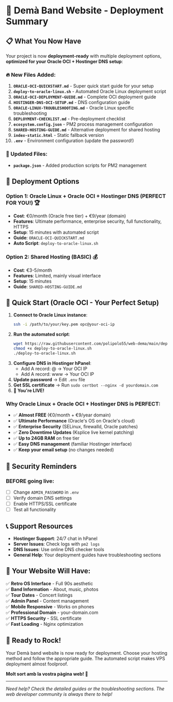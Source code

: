 # 🎸 Demà Band Website - Deployment Summary

## 📋 What You Now Have

Your project is now **deployment-ready** with multiple deployment options, **optimized for your Oracle OCI + Hostinger DNS setup**:

### 🔥 New Files Added:
1. **`ORACLE-OCI-QUICKSTART.md`** - Super quick start guide for your setup
2. **`deploy-to-oracle-linux.sh`** - Automated Oracle Linux deployment script
3. **`ORACLE-OCI-DEPLOYMENT-GUIDE.md`** - Complete OCI deployment guide
4. **`HOSTINGER-DNS-OCI-SETUP.md`** - DNS configuration guide
5. **`ORACLE-LINUX-TROUBLESHOOTING.md`** - Oracle Linux specific troubleshooting
6. **`DEPLOYMENT-CHECKLIST.md`** - Pre-deployment checklist
7. **`ecosystem.config.json`** - PM2 process management configuration
8. **`SHARED-HOSTING-GUIDE.md`** - Alternative deployment for shared hosting
9. **`index-static.html`** - Static fallback version
10. **`.env`** - Environment configuration (update the password!)

### 🔧 Updated Files:
- **`package.json`** - Added production scripts for PM2 management

## 🚀 Deployment Options

### Option 1: Oracle Linux + Oracle OCI + Hostinger DNS (PERFECT FOR YOU!) 🏆
- **Cost**: €0/month (Oracle free tier) + €9/year (domain)
- **Features**: Ultimate performance, enterprise security, full functionality, HTTPS
- **Setup**: 15 minutes with automated script
- **Guide**: `ORACLE-OCI-QUICKSTART.md`
- **Auto Script**: `deploy-to-oracle-linux.sh`

### Option 2: Shared Hosting (BASIC) 💰
- **Cost**: €3-5/month
- **Features**: Limited, mainly visual interface
- **Setup**: 15 minutes
- **Guide**: `SHARED-HOSTING-GUIDE.md`

## 🎯 Quick Start (Oracle OCI - Your Perfect Setup)

1. **Connect to Oracle Linux instance**:
   ```bash
   ssh -i /path/to/your/key.pem opc@your-oci-ip
   ```
2. **Run the automated script**:
   ```bash
   wget https://raw.githubusercontent.com/polipolo55/web-dema/main/deploy-to-oracle-linux.sh
   chmod +x deploy-to-oracle-linux.sh
   ./deploy-to-oracle-linux.sh
   ```
3. **Configure DNS in Hostinger hPanel**:
   - Add A record: @ → Your OCI IP
   - Add A record: www → Your OCI IP
4. **Update password** → Edit `.env` file
5. **Get SSL certificate** → Run `sudo certbot --nginx -d yourdomain.com`
6. **🎉 You're LIVE!**

### Why Oracle Linux + Oracle OCI + Hostinger DNS is PERFECT:
- ✅ **Almost FREE** (€0/month + €9/year domain)
- ✅ **Ultimate Performance** (Oracle's OS on Oracle's cloud)
- ✅ **Enterprise Security** (SELinux, firewalld, Oracle patches)
- ✅ **Zero Downtime Updates** (Ksplice live kernel patching)
- ✅ **Up to 24GB RAM** on free tier
- ✅ **Easy DNS management** (familiar Hostinger interface)
- ✅ **Keep your email setup** (no changes needed)

## 🔐 Security Reminders

### BEFORE going live:
- [ ] Change `ADMIN_PASSWORD` in `.env`
- [ ] Verify domain DNS settings
- [ ] Enable HTTPS/SSL certificate
- [ ] Test all functionality

## 📞 Support Resources

- **Hostinger Support**: 24/7 chat in hPanel
- **Server Issues**: Check logs with `pm2 logs`
- **DNS Issues**: Use online DNS checker tools
- **General Help**: Your deployment guides have troubleshooting sections

## 🎵 Your Website Will Have:

✅ **Retro OS Interface** - Full 90s aesthetic  
✅ **Band Information** - About, music, photos  
✅ **Tour Dates** - Concert listings  
✅ **Admin Panel** - Content management  
✅ **Mobile Responsive** - Works on phones  
✅ **Professional Domain** - your-domain.com  
✅ **HTTPS Security** - SSL certificate  
✅ **Fast Loading** - Nginx optimization  

## 🎸 Ready to Rock!

Your Demà band website is now ready for deployment. Choose your hosting method and follow the appropriate guide. The automated script makes VPS deployment almost foolproof.

**Molt sort amb la vostra pàgina web! 🤘**

---

*Need help? Check the detailed guides or the troubleshooting sections. The web developer community is always there to help!*
